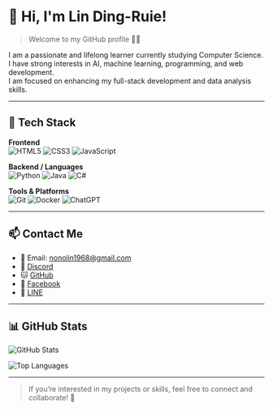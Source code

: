 # 👋 Hi, I'm Lin Ding-Ruie!

> Welcome to my GitHub profile 👨‍💻

I am a passionate and lifelong learner currently studying Computer Science.  
I have strong interests in AI, machine learning, programming, and web development.  
I am focused on enhancing my full-stack development and data analysis skills.

---

## 🔧 Tech Stack

**Frontend**  
![HTML5](https://img.shields.io/badge/-HTML5-E34F26?style=flat&logo=html5&logoColor=fff)
![CSS3](https://img.shields.io/badge/-CSS3-1572B6?style=flat&logo=css3)
![JavaScript](https://img.shields.io/badge/-JavaScript-F7DF1E?style=flat&logo=javascript&logoColor=000)

**Backend / Languages**  
![Python](https://img.shields.io/badge/-Python-3776AB?style=flat&logo=python&logoColor=fff)
![Java](https://img.shields.io/badge/-Java-007396?style=flat&logo=java)
![C#](https://img.shields.io/badge/-C%23-239120?style=flat&logo=c-sharp&logoColor=fff)

**Tools & Platforms**  
![Git](https://img.shields.io/badge/-Git-F05032?style=flat&logo=git&logoColor=fff)
![Docker](https://img.shields.io/badge/-Docker-2496ED?style=flat&logo=docker&logoColor=fff)
![ChatGPT](https://img.shields.io/badge/-ChatGPT-10a37f?style=flat&logo=openai&logoColor=fff)

---

## 📫 Contact Me

- 📧 Email: [nonolin1968@gmail.com](mailto:nonolin1968@gmail.com)
- 💬 [Discord](https://discord.gg/hN2Zanc6t3)
- 🐱 [GitHub](https://github.com/DaredemoDaisukiRobot)
- 📘 [Facebook](https://www.facebook.com/profile.php?id=100009383041214)
- 💚 [LINE](https://line.me/ti/p/WrcfJx_FW4)

---

## 📊 GitHub Stats

![GitHub Stats](https://github-readme-stats.vercel.app/api?username=DaredemoDaisukiRobot&show_icons=true&theme=tokyonight&hide=issues)

![Top Languages](https://github-readme-stats.vercel.app/api/top-langs/?username=DaredemoDaisukiRobot&layout=compact&theme=tokyonight)

---

> If you’re interested in my projects or skills, feel free to connect and collaborate! 🙌
